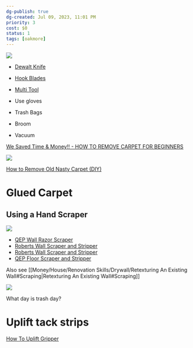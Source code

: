 ```yaml
---
dg-publish: true
dg-created: Jul 09, 2023, 11:01 PM
priority: 3
cost: $0
status: 1
tags: [oakmore]
---
```


![](https://youtu.be/XRP8EWX1t4Q)

- [Dewalt Knife](https://www.amazon.com/dp/B011OTCYVS)
- [Hook Blades](https://www.amazon.com/dp/B0012SCZ0C)
- [Multi Tool](https://www.amazon.com/dp/B07KMQ9MF2)

- Use gloves
- Trash Bags
- Broom
- Vacuum

[We Saved Time & Money!! - HOW TO REMOVE CARPET FOR BEGINNERS](https://www.youtube.com/watch?v=evM6gb0491U)

![](https://www.youtube.com/watch?v=FASy4x5BAQo)

[How to Remove Old Nasty Carpet (DIY)](https://www.youtube.com/watch?v=5o80gbNnROU)

# Glued Carpet

## Using a Hand Scraper

![](https://www.youtube.com/watch?v=W8A8iRhn-6Q)

- [QEP Wall Razor Scraper](https://www.homedepot.com/p/QEP-4-in-Floor-and-Wall-Razor-Scraper-with-5-25-in-Handle-and-Stainless-Steel-Blade-62920/311182302)
- [Roberts Wall Scraper and Stripper](https://www.homedepot.com/p/ROBERTS-4-in-Wide-Floor-and-Wall-Scraper-and-Stripper-with-12-in-Handle-plus-Angled-Head-10-194/203409277)
- [Roberts Wall Scraper and Stripper](https://www.homedepot.com/p/Roberts-4-in-Wide-Floor-and-Wall-Scraper-and-Stripper-with-12-in-Handle-10-187/303068677)
- [QEP Floor Scraper and Stripper](https://www.homedepot.com/p/QEP-8-in-Wide-Adjustable-Razor-Floor-Scraper-and-Stripper-62909Q/100067461)

Also see [[Money/House/Renovation Skills/Drywall/Retexturing An Existing Wall#Scraping\|Retexturing An Existing Wall#Scraping]]

![](https://www.youtube.com/watch?v=vAvl7wGa0FA)

What day is trash day?

# Uplift tack strips

[How To Uplift Gripper](https://youtube.com/shorts/CGLzyXcW_qs?feature=share)